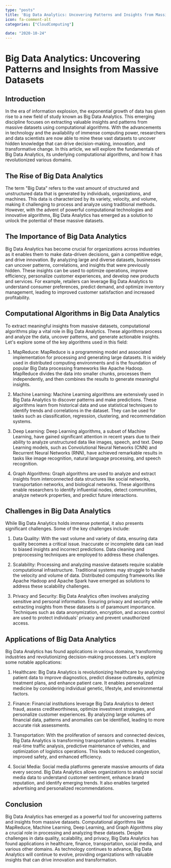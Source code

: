 ```yaml
---
type: "posts"
title: 'Big Data Analytics: Uncovering Patterns and Insights from Massive Datasets'
icon: fa-comment-alt
categories: ["CloudComputing"]

date: "2020-10-24"
---
```




# Big Data Analytics: Uncovering Patterns and Insights from Massive Datasets

## Introduction

In the era of information explosion, the exponential growth of data has given rise to a new field of study known as Big Data Analytics. This emerging discipline focuses on extracting valuable insights and patterns from massive datasets using computational algorithms. With the advancements in technology and the availability of immense computing power, researchers and data scientists are now able to mine these vast datasets to uncover hidden knowledge that can drive decision-making, innovation, and transformative change. In this article, we will explore the fundamentals of Big Data Analytics, its underlying computational algorithms, and how it has revolutionized various domains.

## The Rise of Big Data Analytics

The term "Big Data" refers to the vast amount of structured and unstructured data that is generated by individuals, organizations, and machines. This data is characterized by its variety, velocity, and volume, making it challenging to process and analyze using traditional methods. However, with the advent of powerful computational technologies and innovative algorithms, Big Data Analytics has emerged as a solution to unlock the potential of these massive datasets.

## The Importance of Big Data Analytics

Big Data Analytics has become crucial for organizations across industries as it enables them to make data-driven decisions, gain a competitive edge, and drive innovation. By analyzing large and diverse datasets, businesses can uncover patterns, correlations, and insights that were previously hidden. These insights can be used to optimize operations, improve efficiency, personalize customer experiences, and develop new products and services. For example, retailers can leverage Big Data Analytics to understand consumer preferences, predict demand, and optimize inventory management, leading to improved customer satisfaction and increased profitability.

## Computational Algorithms in Big Data Analytics

To extract meaningful insights from massive datasets, computational algorithms play a vital role in Big Data Analytics. These algorithms process and analyze the data, uncover patterns, and generate actionable insights. Let's explore some of the key algorithms used in this field:

1. MapReduce: MapReduce is a programming model and associated implementation for processing and generating large datasets. It is widely used in distributed computing environments and is the foundation of popular Big Data processing frameworks like Apache Hadoop. MapReduce divides the data into smaller chunks, processes them independently, and then combines the results to generate meaningful insights.

2. Machine Learning: Machine Learning algorithms are extensively used in Big Data Analytics to discover patterns and make predictions. These algorithms learn from historical data and use statistical techniques to identify trends and correlations in the dataset. They can be used for tasks such as classification, regression, clustering, and recommendation systems.

3. Deep Learning: Deep Learning algorithms, a subset of Machine Learning, have gained significant attention in recent years due to their ability to analyze unstructured data like images, speech, and text. Deep Learning models, such as Convolutional Neural Networks (CNN) and Recurrent Neural Networks (RNN), have achieved remarkable results in tasks like image recognition, natural language processing, and speech recognition.

4. Graph Algorithms: Graph algorithms are used to analyze and extract insights from interconnected data structures like social networks, transportation networks, and biological networks. These algorithms enable researchers to identify influential nodes, detect communities, analyze network properties, and predict future interactions.

## Challenges in Big Data Analytics

While Big Data Analytics holds immense potential, it also presents significant challenges. Some of the key challenges include:

1. Data Quality: With the vast volume and variety of data, ensuring data quality becomes a critical issue. Inaccurate or incomplete data can lead to biased insights and incorrect predictions. Data cleaning and preprocessing techniques are employed to address these challenges.

2. Scalability: Processing and analyzing massive datasets require scalable computational infrastructure. Traditional systems may struggle to handle the velocity and volume of data. Distributed computing frameworks like Apache Hadoop and Apache Spark have emerged as solutions to address these scalability challenges.

3. Privacy and Security: Big Data Analytics often involves analyzing sensitive and personal information. Ensuring privacy and security while extracting insights from these datasets is of paramount importance. Techniques such as data anonymization, encryption, and access control are used to protect individuals' privacy and prevent unauthorized access.

## Applications of Big Data Analytics

Big Data Analytics has found applications in various domains, transforming industries and revolutionizing decision-making processes. Let's explore some notable applications:

1. Healthcare: Big Data Analytics is revolutionizing healthcare by analyzing patient data to improve diagnostics, predict disease outbreaks, optimize treatment plans, and enhance patient care. It enables personalized medicine by considering individual genetic, lifestyle, and environmental factors.

2. Finance: Financial institutions leverage Big Data Analytics to detect fraud, assess creditworthiness, optimize investment strategies, and personalize customer experiences. By analyzing large volumes of financial data, patterns and anomalies can be identified, leading to more accurate risk assessments.

3. Transportation: With the proliferation of sensors and connected devices, Big Data Analytics is transforming transportation systems. It enables real-time traffic analysis, predictive maintenance of vehicles, and optimization of logistics operations. This leads to reduced congestion, improved safety, and enhanced efficiency.

4. Social Media: Social media platforms generate massive amounts of data every second. Big Data Analytics allows organizations to analyze social media data to understand customer sentiment, enhance brand reputation, and identify emerging trends. It also enables targeted advertising and personalized recommendations.

## Conclusion

Big Data Analytics has emerged as a powerful tool for uncovering patterns and insights from massive datasets. Computational algorithms like MapReduce, Machine Learning, Deep Learning, and Graph Algorithms play a crucial role in processing and analyzing these datasets. Despite challenges in data quality, scalability, and privacy, Big Data Analytics has found applications in healthcare, finance, transportation, social media, and various other domains. As technology continues to advance, Big Data Analytics will continue to evolve, providing organizations with valuable insights that can drive innovation and transformation.